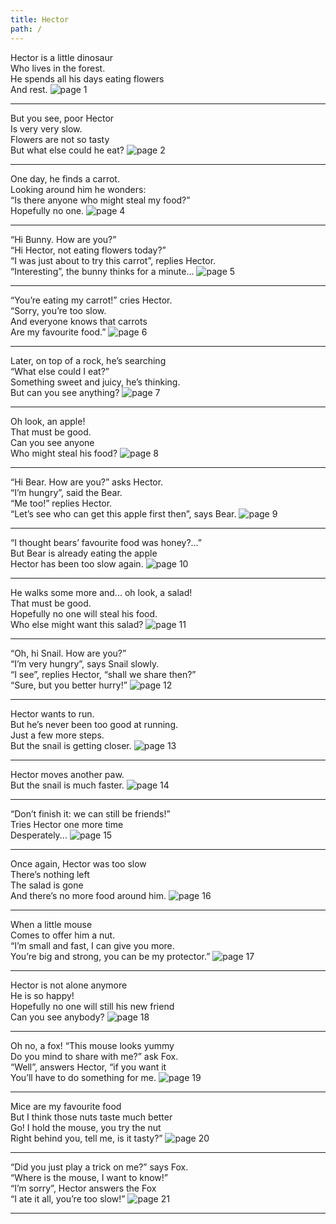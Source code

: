 ```yaml
---
title: Hector
path: /
---
```


Hector is a little dinosaur  
Who lives in the forest.  
He spends all his days eating flowers  
And rest.
![page 1](../images/page1.png)

---

But you see, poor Hector  
Is very very slow.  
Flowers are not so tasty  
But what else could he eat?
![page 2](../images/page2.png)

---

One day, he finds a carrot.  
Looking around him he wonders:  
“Is there anyone who might steal my food?”  
Hopefully no one.
![page 4](../images/page4.png)

---

“Hi Bunny. How are you?”  
“Hi Hector, not eating flowers today?”  
“I was just about to try this carrot”, replies Hector.  
“Interesting”, the bunny thinks for a minute...
![page 5](../images/page5.png)

---

“You’re eating my carrot!” cries Hector.  
“Sorry, you’re too slow.  
And everyone knows that carrots  
Are my favourite food.”
![page 6](../images/page6.png)

---

Later, on top of a rock, he’s searching  
“What else could I eat?”  
Something sweet and juicy, he’s thinking.  
But can you see anything?
![page 7](../images/page7.png)

---

Oh look, an apple!  
That must be good.  
Can you see anyone  
Who might steal his food?
![page 8](../images/page8.png)

---

“Hi Bear. How are you?” asks Hector.  
“I’m hungry”, said the Bear.  
“Me too!” replies Hector.  
“Let’s see who can get this apple first then”, says Bear.
![page 9](../images/page9.png)

---

“I thought bears’ favourite food was honey?…”  
But Bear is already eating the apple  
Hector has been too slow again.
![page 10](../images/page10.png)

---

He walks some more and... oh look, a salad!  
That must be good.  
Hopefully no one will steal his food.  
Who else might want this salad?
![page 11](../images/page11.png)

---

“Oh, hi Snail. How are you?”  
“I’m very hungry”, says Snail slowly.  
“I see”, replies Hector, “shall we share then?”  
“Sure, but you better hurry!”
![page 12](../images/page12.png)

---

Hector wants to run.  
But he’s never been too good at running.  
Just a few more steps.  
But the snail is getting closer.
![page 13](../images/page13.png)

---

Hector moves another paw.  
But the snail is much faster.
![page 14](../images/page14.png)

---

“Don’t finish it: we can still be friends!”  
Tries Hector one more time  
Desperately...
![page 15](../images/page15.png)

---

Once again, Hector was too slow  
There’s nothing left  
The salad is gone  
And there’s no more food around him.
![page 16](../images/page16.png)

---

When a little mouse  
Comes to offer him a nut.  
“I’m small and fast, I can give you more.  
You’re big and strong, you can be my protector.”
![page 17](../images/page17.png)

---

Hector is not alone anymore  
He is so happy!  
Hopefully no one will still his new friend  
Can you see anybody?
![page 18](../images/page18.png)

---

Oh no, a fox! “This mouse looks yummy  
Do you mind to share with me?” ask Fox.  
“Well”, answers Hector, “if you want it  
You’ll have to do something for me.
![page 19](../images/page19.png)

---

Mice are my favourite food  
But I think those nuts taste much better  
Go! I hold the mouse, you try the nut  
Right behind you, tell me, is it tasty?”
![page 20](../images/page20.png)

---

“Did you just play a trick on me?” says Fox.  
“Where is the mouse, I want to know!”  
“I’m sorry”, Hector answers the Fox  
“I ate it all, you’re too slow!”
![page 21](../images/page21.png)

---
